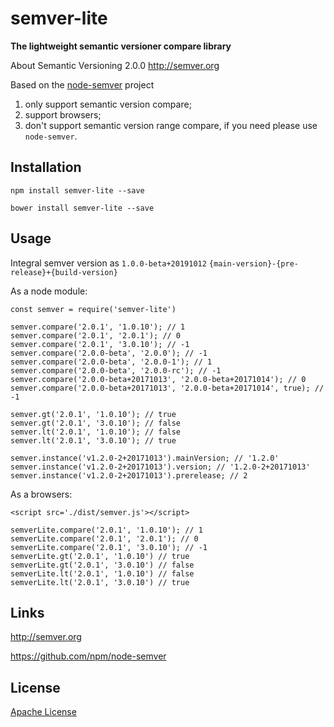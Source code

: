 # semver-lite 

**The lightweight semantic versioner compare library**

About Semantic Versioning 2.0.0 http://semver.org

Based on the [node-semver](https://github.com/npm/node-semver) project

1. only support semantic version compare;
2. support browsers;
3. don't support semantic version range compare, if you need please use `node-semver`.

## Installation

`npm install semver-lite --save`

`bower install semver-lite --save`

## Usage

Integral semver version as `1.0.0-beta+20191012` `{main-version}-{pre-release}+{build-version}`

As a node module:
 
```
const semver = require('semver-lite')

semver.compare('2.0.1', '1.0.10'); // 1
semver.compare('2.0.1', '2.0.1'); // 0
semver.compare('2.0.1', '3.0.10'); // -1
semver.compare('2.0.0-beta', '2.0.0'); // -1
semver.compare('2.0.0-beta', '2.0.0-1'); // 1
semver.compare('2.0.0-beta', '2.0.0-rc'); // -1
semver.compare('2.0.0-beta+20171013', '2.0.0-beta+20171014'); // 0
semver.compare('2.0.0-beta+20171013', '2.0.0-beta+20171014', true); // -1

semver.gt('2.0.1', '1.0.10'); // true
semver.gt('2.0.1', '3.0.10'); // false
semver.lt('2.0.1', '1.0.10'); // false
semver.lt('2.0.1', '3.0.10'); // true

semver.instance('v1.2.0-2+20171013').mainVersion; // '1.2.0'
semver.instance('v1.2.0-2+20171013').version; // '1.2.0-2+20171013'
semver.instance('v1.2.0-2+20171013').prerelease; // 2
```

As a browsers:

`<script src='./dist/semver.js'></script>`

```
semverLite.compare('2.0.1', '1.0.10'); // 1
semverLite.compare('2.0.1', '2.0.1'); // 0
semverLite.compare('2.0.1', '3.0.10'); // -1
semverLite.gt('2.0.1', '1.0.10') // true
semverLite.gt('2.0.1', '3.0.10') // false
semverLite.lt('2.0.1', '1.0.10') // false
semverLite.lt('2.0.1', '3.0.10') // true
```

## Links

http://semver.org

https://github.com/npm/node-semver

## License

[Apache License](https://github.com/worktile/semver-lite/blob/master/LICENSE)
